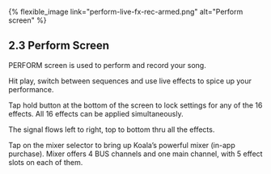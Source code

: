 ---
---

{% flexible_image link="perform-live-fx-rec-armed.png" alt="Perform screen" %}

## 2.3 Perform Screen

PERFORM screen is used to perform and record your song.

Hit play, switch between sequences and use live effects to spice up your performance.

Tap hold button at the bottom of the screen to lock settings for any of the 16 effects. All 16 effects can be applied simultaneously. 

The signal flows left to right, top to bottom thru all the effects.

Tap on the mixer selector to bring up Koala’s powerful mixer (in-app purchase). Mixer offers 4 BUS channels and one main channel, with 5 effect slots on each of them.
